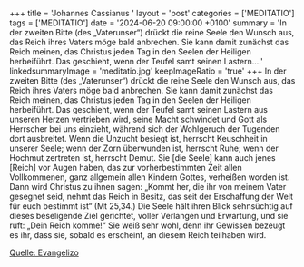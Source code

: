 +++
title = 'Johannes Cassianus  '
layout = 'post'
categories = ['MEDITATIO']
tags = ['MEDITATIO']
date = '2024-06-20 09:00:00 +0100'
summary = 'In der zweiten Bitte (des „Vaterunser“) drückt die reine Seele den Wunsch aus, das Reich ihres Vaters möge bald anbrechen.  Sie kann damit zunächst das Reich meinen, das Christus jeden Tag in den Seelen der Heiligen herbeiführt. Das geschieht, wenn der Teufel samt seinen Lastern....'
linkedsummaryImage = 'meditatio.jpg'
keepImageRatio = 'true'
+++
In der zweiten Bitte (des „Vaterunser“) drückt die reine Seele den Wunsch aus, das Reich ihres Vaters möge bald anbrechen. 
Sie kann damit zunächst das Reich meinen, das Christus jeden Tag in den Seelen der Heiligen herbeiführt. Das geschieht, wenn der Teufel samt seinen Lastern aus unseren Herzen vertrieben wird, seine Macht schwindet und Gott als Herrscher bei uns einzieht, während sich der Wohlgeruch der Tugenden dort ausbreitet.<!--more--> Wenn die Unzucht besiegt ist, herrscht Keuschheit in unserer Seele; wenn der Zorn überwunden ist, herrscht Ruhe; wenn der Hochmut zertreten ist, herrscht Demut. 
Sie [die Seele] kann auch jenes [Reich] vor Augen haben, das zur vorherbestimmten Zeit allen Vollkommenen, ganz allgemein allen Kindern Gottes, verheißen worden ist. Dann wird Christus zu ihnen sagen: „Kommt her, die ihr von meinem Vater gesegnet seid, nehmt das Reich in Besitz, das seit der Erschaffung der Welt für euch bestimmt ist“ (Mt 25,34.) Die Seele hält ihren Blick sehnsüchtig auf dieses beseligende Ziel gerichtet, voller Verlangen und Erwartung, und sie ruft: „Dein Reich komme!“ Sie weiß sehr wohl, denn ihr Gewissen bezeugt es ihr, dass sie, sobald es erscheint, an diesem Reich teilhaben wird.


[Quelle: Evangelizo](https://evangeliumtagfuertag.org/DE/gospel)
